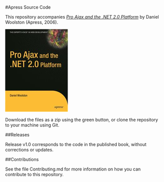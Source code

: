 #Apress Source Code

This repository accompanies [*Pro Ajax and the .NET 2.0 Platform*](http://www.apress.com/9781590596708) by Daniel Woolston (Apress, 2006).

![Cover image](9781590596708.jpg)

Download the files as a zip using the green button, or clone the repository to your machine using Git.

##Releases

Release v1.0 corresponds to the code in the published book, without corrections or updates.

##Contributions

See the file Contributing.md for more information on how you can contribute to this repository.
